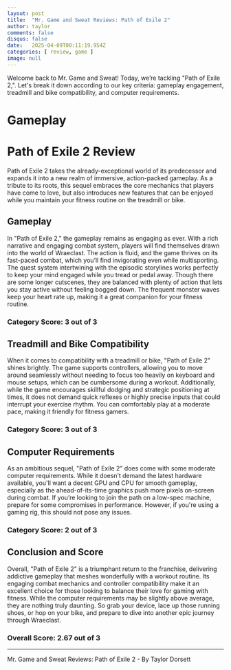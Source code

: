 ```yaml
---
layout: post
title:  "Mr. Game and Sweat Reviews: Path of Exile 2"
author: taylor
comments: false
disqus: false
date:   2025-04-09T00:11:19.954Z
categories: [ review, game ]
image: null
---
```


Welcome back to Mr. Game and Sweat! Today, we’re tackling "Path of Exile 2,". Let's break it down according to our key criteria: gameplay engagement, treadmill and bike compatibility, and computer requirements.

# Gameplay

# Path of Exile 2 Review

Path of Exile 2 takes the already-exceptional world of its predecessor and expands it into a new realm of immersive, action-packed gameplay. As a tribute to its roots, this sequel embraces the core mechanics that players have come to love, but also introduces new features that can be enjoyed while you maintain your fitness routine on the treadmill or bike.

## Gameplay

In "Path of Exile 2," the gameplay remains as engaging as ever. With a rich narrative and engaging combat system, players will find themselves drawn into the world of Wraeclast. The action is fluid, and the game thrives on its fast-paced combat, which you’ll find invigorating even while multisporting. The quest system intertwining with the episodic storylines works perfectly to keep your mind engaged while you tread or pedal away. Though there are some longer cutscenes, they are balanced with plenty of action that lets you stay active without feeling bogged down. The frequent monster waves keep your heart rate up, making it a great companion for your fitness routine.

### Category Score: 3 out of 3

## Treadmill and Bike Compatibility

When it comes to compatibility with a treadmill or bike, "Path of Exile 2" shines brightly. The game supports controllers, allowing you to move around seamlessly without needing to focus too heavily on keyboard and mouse setups, which can be cumbersome during a workout. Additionally, while the game encourages skillful dodging and strategic positioning at times, it does not demand quick reflexes or highly precise inputs that could interrupt your exercise rhythm. You can comfortably play at a moderate pace, making it friendly for fitness gamers.

### Category Score: 3 out of 3

## Computer Requirements

As an ambitious sequel, "Path of Exile 2" does come with some moderate computer requirements. While it doesn’t demand the latest hardware available, you'll want a decent GPU and CPU for smooth gameplay, especially as the ahead-of-its-time graphics push more pixels on-screen during combat. If you’re looking to join the path on a low-spec machine, prepare for some compromises in performance. However, if you're using a gaming rig, this should not pose any issues.

### Category Score: 2 out of 3

## Conclusion and Score

Overall, "Path of Exile 2" is a triumphant return to the franchise, delivering addictive gameplay that meshes wonderfully with a workout routine. Its engaging combat mechanics and controller compatibility make it an excellent choice for those looking to balance their love for gaming with fitness. While the computer requirements may be slightly above average, they are nothing truly daunting. So grab your device, lace up those running shoes, or hop on your bike, and prepare to dive into another epic journey through Wraeclast.

### Overall Score: 2.67 out of 3

---

Mr. Game and Sweat Reviews: Path of Exile 2 - By Taylor Dorsett
